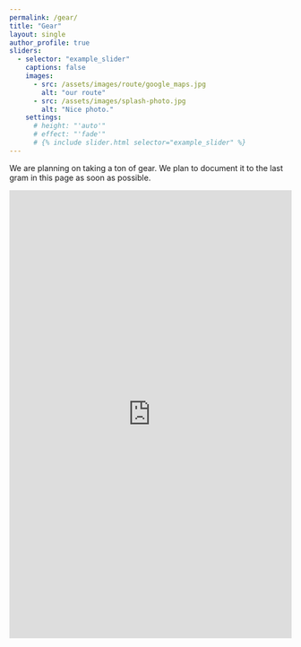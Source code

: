 ```yaml
---
permalink: /gear/
title: "Gear"
layout: single
author_profile: true
sliders:
  - selector: "example_slider"
    captions: false
    images:
      - src: /assets/images/route/google_maps.jpg
        alt: "our route"
      - src: /assets/images/splash-photo.jpg
        alt: "Nice photo."
    settings:
      # height: "'auto'"
      # effect: "'fade'"
      # {% include slider.html selector="example_slider" %}
---
```


We are planning on taking a ton of gear. We plan to document it to the last gram in this page as soon as possible.

<iframe src="https://docs.google.com/spreadsheets/d/e/2PACX-1vQBnwsDYD0XlQ-yiCbVJrEY946xbJsgIE_N2ZKtecuDPmXMrRCEwFXoCSBliRTtADI7nvvEJeLsEr2x/pubhtml?gid=765404109&amp;single=true&amp;widget=true&amp;headers=false" width="100%" height=800 frameBorder="0"></iframe>
